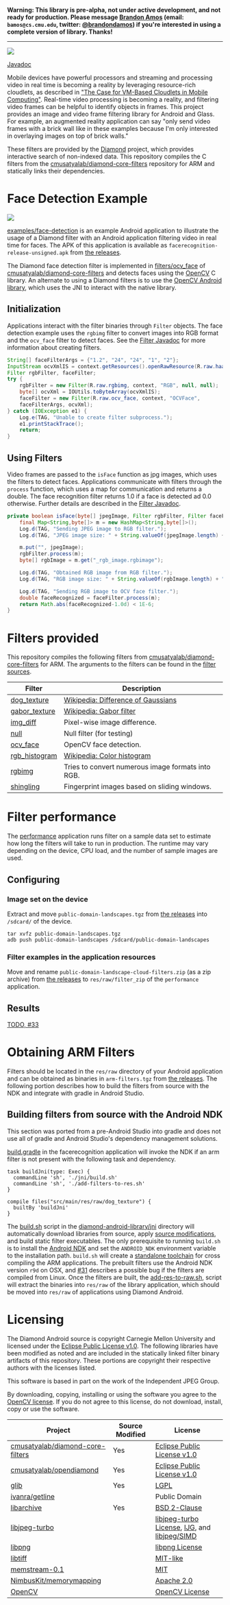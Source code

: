 **Warning: This library is pre-alpha, not under active development,
and not ready for production.
Please message [Brandon Amos](http://github.com/bamos)
(email: `bamos@cs.cmu.edu`, twitter: [@brandondamos](https://twitter.com/brandondamos))
if you're interested in using a complete version of library.
Thanks!**

---

![](https://github.com/cmusatyalab/diamond-android/raw/master/images/overview.png)

[Javadoc][javadoc]

Mobile devices have powerful processors and streaming and processing
video in real time is becoming a reality by leveraging
resource-rich cloudlets, as described in
["The Case for VM-Based Cloudlets in Mobile Computing"][case-for-cloudlets].
Real-time video processing is becoming a reality,
and filtering video frames can be helpful to identify objects in frames.
This project provides an image and video frame filtering library for
Android and Glass.
For example, an augmented reality application can say "only send video
frames with a brick wall like in these examples because I'm only interested in
overlaying images on top of brick walls."

These filters are provided by the [Diamond][diamond] project,
which provides interactive search of non-indexed data.
This repository compiles the C filters from the
[cmusatyalab/diamond-core-filters][diamond-core-filters] repository
for ARM and statically links their dependencies.

# Face Detection Example
![](https://github.com/cmusatyalab/diamond-android/raw/master/images/face-detection-example.png)

[examples/face-detection](https://github.com/cmusatyalab/diamond-android/tree/master/android-studio-root/facerecognition)
is an example Android application to illustrate the usage of a
Diamond filter with an Android application filtering video
in real time for faces.
The APK of this application is available as
`facerecognition-release-unsigned.apk` from [the releases][releases].

The Diamond face detection filter is implemented in
[filters/ocv_face](https://github.com/cmusatyalab/diamond-core-filters/tree/master/filters/ocv_face)
of [cmusatyalab/diamond-core-filters][diamond-core-filters]
and detects faces using the [OpenCV](http://opencv.org/) C library.
An alternate to using a Diamond filters is to use the
[OpenCV Android library](http://opencv.org/platforms/android.html),
which uses the JNI to interact with the native library.

## Initialization
Applications interact with the filter binaries through `Filter` objects.
The face detection example uses the `rgbimg` filter to convert images
into RGB format and the `ocv_face` filter to detect faces.
See the [Filter Javadoc][javadoc] for more information about creating filters.

```Java
String[] faceFilterArgs = {"1.2", "24", "24", "1", "2"};
InputStream ocvXmlIS = context.getResources().openRawResource(R.raw.haarcascade_frontalface);
Filter rgbFilter, faceFilter;
try {
    rgbFilter = new Filter(R.raw.rgbimg, context, "RGB", null, null);
    byte[] ocvXml = IOUtils.toByteArray(ocvXmlIS);
    faceFilter = new Filter(R.raw.ocv_face, context, "OCVFace",
    faceFilterArgs, ocvXml);
} catch (IOException e1) {
    Log.e(TAG, "Unable to create filter subprocess.");
    e1.printStackTrace();
    return;
}
```

## Using Filters
Video frames are passed to the `isFace` function as jpg images,
which uses the filters to detect faces.
Applications communicate with filters through the `process` function,
which uses a map for communication and returns a double.
The face recognition filter returns 1.0 if a face is detected
ad 0.0 otherwise.
Further details are described in the [Filter Javadoc][javadoc].

```Java
private boolean isFace(byte[] jpegImage, Filter rgbFilter, Filter faceFilter) throws IOException, FilterException {
    final Map<String,byte[]> m = new HashMap<String,byte[]>();
    Log.d(TAG, "Sending JPEG image to RGB filter.");
    Log.d(TAG, "JPEG image size: " + String.valueOf(jpegImage.length) + " bytes.");

    m.put("", jpegImage);
    rgbFilter.process(m);
    byte[] rgbImage = m.get("_rgb_image.rgbimage");

    Log.d(TAG, "Obtained RGB image from RGB filter.");
    Log.d(TAG, "RGB image size: " + String.valueOf(rgbImage.length) + " bytes.");

    Log.d(TAG, "Sending RGB image to OCV face filter.");
    double faceRecognized = faceFilter.process(m);
    return Math.abs(faceRecognized-1.0d) < 1E-6;
}
```

# Filters provided
This repository compiles the following filters from
[cmusatyalab/diamond-core-filters][diamond-core-filters]
for ARM.
The arguments to the filters can be found in the
[filter sources](https://github.com/cmusatyalab/diamond-core-filters/tree/master/filters).

Filter | Description
---|---
[dog_texture](https://github.com/cmusatyalab/diamond-core-filters/tree/master/filters/dog_texture) | [Wikipedia: Difference of Gaussians](https://en.wikipedia.org/wiki/Difference_of_Gaussians)
[gabor_texture](https://github.com/cmusatyalab/diamond-core-filters/tree/master/filters/gabor_texture) | [Wikipedia: Gabor filter](https://en.wikipedia.org/wiki/Gabor_filter)
[img_diff](https://github.com/cmusatyalab/diamond-core-filters/tree/master/filters/img_diff) | Pixel-wise image difference.
[null](https://github.com/cmusatyalab/diamond-core-filters/tree/master/filters/null) | Null filter (for testing)
[ocv_face](https://github.com/cmusatyalab/diamond-core-filters/tree/master/filters/ocv_face) | OpenCV face detection.
[rgb_histogram](https://github.com/cmusatyalab/diamond-core-filters/tree/master/filters/rgb_histogram) | [Wikipedia: Color histogram](https://en.wikipedia.org/wiki/Color_histogram)
[rgbimg](https://github.com/cmusatyalab/diamond-core-filters/tree/master/filters/rgbimg) | Tries to convert numerous image formats into RGB.
[shingling](https://github.com/cmusatyalab/diamond-core-filters/tree/master/filters/shingling) | Fingerprint images based on sliding windows.

# Filter performance
The [performance](https://github.com/cmusatyalab/diamond-android/tree/master/android-studio-root/performance)
application runs filter on a sample data set
to estimate how long the filters will take to run in production.
The runtime may vary depending on the device, CPU load,
and the number of sample images are used.

## Configuring
### Image set on the device
Extract and move `public-domain-landscapes.tgz` from [the releases][releases]
into `/sdcard/` of the device.

```
tar xvfz public-domain-landscapes.tgz
adb push public-domain-landscapes /sdcard/public-domain-landscapes
```

### Filter examples in the application resources
Move and rename `public-domain-landscape-cloud-filters.zip` (as a zip archive)
from [the releases][releases] to `res/raw/filter_zip` of
the `performance` application.

## Results
[TODO, #33](https://github.com/cmusatyalab/diamond-android/issues/33)

# Obtaining ARM Filters
Filters should be located in the `res/raw` directory of your
Android application and can be obtained as binaries
in `arm-filters.tgz` from [the releases][releases].
The following portion describes how to build the filters
from source with the NDK and integrate with gradle in Android Studio.

## Building filters from source with the Android NDK
This section was ported from a pre-Android Studio into gradle
and does not use all of gradle and Android Studio's dependency
management solutions.

[build.gradle](https://github.com/cmusatyalab/diamond-android/blob/master/android-studio-root/facerecognition/build.gradle)
in the facerecognition application will invoke the NDK if
an arm filter is not present with the following task and dependency.

```Gradle
task buildJni(type: Exec) {
  commandLine 'sh', './jni/build.sh'
  commandLine 'sh', './add-filters-to-res.sh'
}

compile files("src/main/res/raw/dog_texture") {
  builtBy 'buildJni'
}
```

The [build.sh](https://github.com/cmusatyalab/diamond-android/blob/master/android-studio-root/facerecognition/jni/build.sh)
script in the
[diamond-android-library/jni](https://github.com/cmusatyalab/diamond-android/tree/master/android-studio-root/facerecognition/jni)
directory will automatically download libraries from source,
apply [source modifications](https://github.com/cmusatyalab/diamond-android/tree/master/android-studio-root/facerecognition/jni/build-modifications),
and build static filter executables.
The only prerequisite to running `build.sh` is to install the
[Android NDK](https://developer.android.com/tools/sdk/ndk/index.html)
and set the `ANDROID_NDK` environment variable to the installation path.
`build.sh` will create a
[standalone toolchain](https://developer.android.com/ndk/guides/standalone_toolchain.html)
for cross compiling the ARM applications.
The prebuilt filters use the Android NDK version `r9d` on OSX,
and [#31](https://github.com/cmusatyalab/diamond-android/issues/31)
describes a possible bug if the filters are compiled from Linux.
Once the filters are built, the
[add-res-to-raw.sh](https://github.com/cmusatyalab/diamond-android/blob/master/android-studio-root/facerecognition/add-filters-to-res.sh),
script will extract the binaries into `res/raw` of the
library application, which should be moved into `res/raw`
of applications using Diamond Android.

# Licensing
The Diamond Android source is copyright Carnegie Mellon University
and licensed under the [Eclipse Public License v1.0][eplv1].
The following libraries have been modified as noted and are
included in the statically linked filter binary artifacts
of this repository.
These portions are copyright their respective authors with
the licenses listed.
<!--
From http://www.libjpeg-turbo.org/About/License:
4. If you are distributing only libjpeg-turbo binaries without the source, or
   if you are distributing an application that statically links with
    libjpeg-turbo, then your product documentation must include a message
    stating that "this software is based in part on the work of the Independent
    JPEG Group".
-->
This software is based in part on the work of the Independent JPEG Group.
<!-- From http://opencv.org/license.html -->
By downloading, copying, installing or using the software you agree to the
[OpenCV license](http://opencv.org/license.html).
If you do not agree to this license, do not download, install, copy
or use the software.

Project | Source Modified | License
---|---|---
[cmusatyalab/diamond-core-filters](https://github.com/cmusatyalab/diamond-core-filters) | Yes | [Eclipse Public License v1.0][eplv1]
[cmusatyalab/opendiamond](https://github.com/cmusatyalab/opendiamond) | Yes | [Eclipse Public License v1.0][eplv1]
[glib](https://developer.gnome.org/glib/) | Yes | [LGPL][lgpl3]
[ivanra/getline](https://github.com/ivanra/getline) | | Public Domain
[libarchive](http://www.libarchive.org/) | Yes | [BSD 2-Clause][bsd-2]
[libjpeg-turbo](http://libjpeg-turbo.virtualgl.org/) | | [libjpeg-turbo License][lj-l], [IJG][ijg], and [libjpeg/SIMD][lj-simd]
[libpng](http://www.libpng.org/pub/png/libpng.html) | | [libpng License](http://www.libpng.org/pub/png/src/libpng-LICENSE.txt)
[libtiff](http://www.remotesensing.org/libtiff/) | | [MIT-like](http://www.remotesensing.org/libtiff/misc.html)
[memstream-0.1](http://piumarta.com/software/memstream) | | [MIT][mit]
[NimbusKit/memorymapping](https://raw.githubusercontent.com/NimbusKit/memorymapping/master/src/fmemopen.h) | | [Apache 2.0][a2]
[OpenCV](http://opencv.org/) | | [OpenCV License](http://opencv.org/license.html)

[a2]: http://www.apache.org/licenses/LICENSE-2.0.html
[eplv1]: https://www.eclipse.org/legal/epl-v10.html
[mit]: http://opensource.org/licenses/MIT
[bsd-2]: http://opensource.org/licenses/bsd-license.php
[ijg]: http://svn.code.sf.net/p/libjpeg-turbo/code/trunk/README
[lgpl3]: https://www.gnu.org/licenses/lgpl.html
[lj-l]: http://svn.code.sf.net/p/libjpeg-turbo/code/trunk/README-turbo.txt
[lj-simd]: http://svn.code.sf.net/p/libjpeg-turbo/code/trunk/simd/jsimdext.inc

[case-for-cloudlets]: http://elijah.cs.cmu.edu/DOCS/satya-ieeepvc-cloudlets-2009.pdf
[diamond]: http://diamond.cs.cmu.edu/
[opencv]: http://opencv.org/
[opencv-android]: https://github.com/billmccord/OpenCV-Android
[glib]: https://developer.gnome.org/glib/
[glib-android]: https://github.com/ieei/glib/
[diamond-core-filters]: https://github.com/cmusatyalab/diamond-core-filters
[ndk-r9]: http://dl.google.com/android/ndk/android-ndk-r9-linux-x86.tar.bz2

[releases]: https://github.com/cmusatyalab/diamond-android/releases/
[javadoc]: https://github.com/cmusatyalab/diamond-android/issues/20
